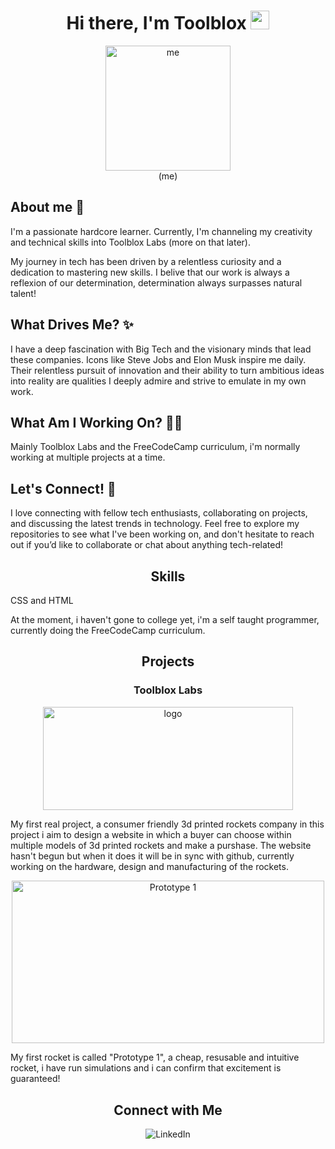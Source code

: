 
<h1 align="center">Hi there, I'm Toolblox <img src="https://media.giphy.com/media/hvRJCLFzcasrR4ia7z/giphy.gif" width="30px"></h1>

<p align="center">
  <img src="https://iili.io/du7iCx9.jpg" alt="me" border="0" height="200px" width="200px"/>
  <br/>
  (me)
</p>
<h2>About me 🙋</h2>
<p>I'm a passionate hardcore learner. Currently, I'm channeling my creativity and technical skills into Toolblox Labs (more on that later).

My journey in tech has been driven by a relentless curiosity and a dedication to mastering new skills. I belive that our work is always a reflexion of our determination, determination always surpasses natural talent!
</p>
<h2>What Drives Me? ✨</h2>
<p> I have a deep fascination with Big Tech and the visionary minds that lead these companies. Icons like Steve Jobs and Elon Musk inspire me daily. Their relentless pursuit of innovation and their ability to turn ambitious ideas into reality are qualities I deeply admire and strive to emulate in my own work.
</p>
<h2>What Am I Working On? 🧑‍💻</h2>
<p> Mainly Toolblox Labs and the FreeCodeCamp curriculum, i'm normally working at multiple projects at a time.

<h2>Let's Connect! 🤝</h2>
<p>I love connecting with fellow tech enthusiasts, collaborating on projects, and discussing the latest trends in technology. Feel free to explore my repositories to see what I've been working on, and don't hesitate to reach out if you’d like to collaborate or chat about anything tech-related!
</p>

</p>

<h2 align="center">Skills</h2>
<p>
  CSS and HTML
  
  At the moment, i haven't gone to college yet, i'm a self taught programmer, currently doing the FreeCodeCamp curriculum. 
</p>

<h2 align="center">Projects</h2>
<h3 align="center">Toolblox Labs</h3>
<p align="center">
  <img src="https://iili.io/duYq0Ux.png" alt="logo" width="400px" height="165.5px">
</p>
<p>My first real project, a consumer friendly 3d printed rockets company in this project i aim to design a website in which a buyer can choose within multiple models of 3d printed rockets and make a purshase. The website hasn't begun but when it does it will be in sync with github, currently working on the hardware, design and manufacturing of the rockets. </p>

<p align="center"> 
  <img src="https://iili.io/duYz85G.png" alt="Prototype 1" width="500px" height="260.1px">
</p>
<p>My first rocket is called "Prototype 1", a cheap, resusable and intuitive rocket, i have run simulations and i can confirm that excitement is guaranteed!</p>
<!-- Connect with Me with buttons -->
<h2 align="center">Connect with Me</h2>
<p align="center">
  <a href="https://www.linkedin.com/in/tom%C3%A1s-correia-367810278/" style="text-decoration: none;">
    <img src="https://img.shields.io/badge/LinkedIn-0077B5?style=for-the-badge&logo=linkedin&logoColor=white" alt="LinkedIn"/>
  </a>
  <!--<a href="https://twitter.com/yourusername" style="text-decoration: none;">
    <img src="https://img.shields.io/badge/Twitter-1DA1F2?style=for-the-badge&logo=twitter&logoColor=white" alt="Twitter"/>
  </a>-->
</p>


